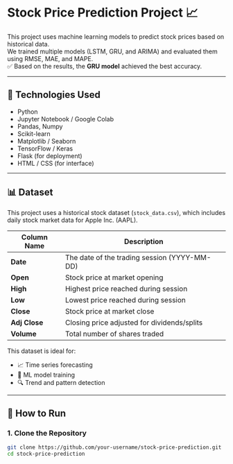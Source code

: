 # Stock Price Prediction Project 📈

This project uses machine learning models to predict stock prices based on historical data.  
We trained multiple models (LSTM, GRU, and ARIMA) and evaluated them using RMSE, MAE, and MAPE.  
✅ Based on the results, the **GRU model** achieved the best accuracy.

---

## 🧠 Technologies Used
- Python
- Jupyter Notebook / Google Colab
- Pandas, Numpy
- Scikit-learn
- Matplotlib / Seaborn
- TensorFlow / Keras
- Flask (for deployment)
- HTML / CSS (for interface)

---

## 📊 Dataset

This project uses a historical stock dataset (`stock_data.csv`), which includes daily stock market data for Apple Inc. (AAPL).

| Column Name | Description |
|-------------|-------------|
| **Date**      | The date of the trading session (YYYY-MM-DD) |
| **Open**      | Stock price at market opening |
| **High**      | Highest price reached during session |
| **Low**       | Lowest price reached during session |
| **Close**     | Stock price at market close |
| **Adj Close** | Closing price adjusted for dividends/splits |
| **Volume**    | Total number of shares traded |

This dataset is ideal for:
- 📈 Time series forecasting  
- 🧠 ML model training  
- 🔍 Trend and pattern detection  

---

## 🚀 How to Run

### 1. Clone the Repository
```bash
git clone https://github.com/your-username/stock-price-prediction.git
cd stock-price-prediction
